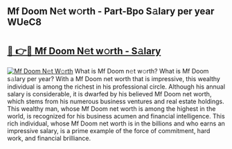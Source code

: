 ## Mf Doom N𝚎t w𝚘rth - Part-Bpo S𝚊lary per year WUeC8

# <h2><a href="http://gc21qtl.nevu.top/?p=Mf+Doom">🔗 👉🔴 Mf Doom N𝚎t w𝚘rth - S𝚊lary</a></h2>

[![Mf Doom N𝚎t W𝚘rth](https://i.imgur.com/Oavwk0R.jpeg)](http://gc21qtl.nevu.top/?p=Mf+Doom)
What is Mf Doom n𝚎t w𝚘rth? What is Mf Doom s𝚊lary per year?
With a Mf Doom net worth that is impressive, this wealthy individual is among the richest in his professional circle. Although his annual salary is considerable, it is dwarfed by his believed Mf Doom net worth, which stems from his numerous business ventures and real estate holdings. This wealthy man, whose Mf Doom net worth is among the highest in the world, is recognized for his business acumen and financial intelligence. This rich individual, whose Mf Doom net worth is in the billions and who earns an impressive salary, is a prime example of the force of commitment, hard work, and financial brilliance.
